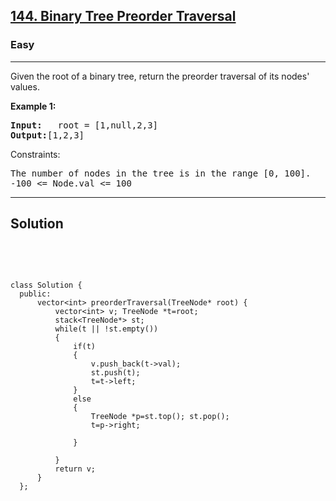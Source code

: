 
<h2><a href="https://leetcode.com/problems/binary-tree-preorder-traversal/description/">144. Binary Tree Preorder Traversal</a></h2>
<h3>Easy</h3>
<hr>
<div><p>
Given the root of a binary tree, return the preorder traversal of its nodes' values.
</p>


<p><strong>Example 1:</strong></p>
<pre><strong>Input:</strong>   root = [1,null,2,3]
<strong>Output:</strong>[1,2,3]
</pre>

  

 

Constraints:
<pre>
The number of nodes in the tree is in the range [0, 100].
-100 <= Node.val <= 100
</pre>
<hr>
 <h2><strong><b>Solution</b></strong></h2>
 <br>
 <pre>
 
    class Solution {
      public:
          vector<int> preorderTraversal(TreeNode* root) {
              vector<int> v; TreeNode *t=root;
              stack<TreeNode*> st;
              while(t || !st.empty())
              {
                  if(t)
                  {
                      v.push_back(t->val);
                      st.push(t);
                      t=t->left;
                  }
                  else 
                  {
                      TreeNode *p=st.top(); st.pop();
                      t=p->right;

                  }

              }
              return v;
          }
      };
          
 </pre>

